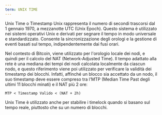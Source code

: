 ```yaml
---
term: UNIX TIME
---
```


Unix Time o Timestamp Unix rappresenta il numero di secondi trascorsi dal 1 gennaio 1970, a mezzanotte UTC (Unix Epoch). Questo sistema è utilizzato nei sistemi operativi Unix e derivati per segnare il tempo in modo universale e standardizzato. Consente la sincronizzazione degli orologi e la gestione di eventi basati sul tempo, indipendentemente dai fusi orari.

Nel contesto di Bitcoin, viene utilizzato per l'orologio locale dei nodi, e quindi per il calcolo del NAT (Network-Adjusted Time). Il tempo adattato alla rete è una mediana dei tempi dei nodi calcolata localmente da ciascun nodo, e questo riferimento viene poi utilizzato per verificare la validità dei timestamp dei blocchi. Infatti, affinché un blocco sia accettato da un nodo, il suo timestamp deve essere compreso tra l'MTP (Median Time Past degli ultimi 11 blocchi minati) e il NAT più 2 ore:

```text
MTP < Timestamp Valido < (NAT + 2h)
```

Unix Time è utilizzato anche per stabilire i timelock quando si basano sul tempo reale, piuttosto che su un numero di blocchi.